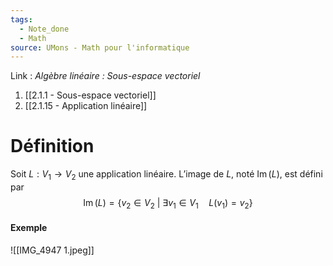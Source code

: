 ```yaml
---
tags:
  - Note_done
  - Math
source: UMons - Math pour l'informatique
---
```


Link :
_Algèbre linéaire : Sous-espace vectoriel_
1. [[2.1.1 - Sous-espace vectoriel]]
2. [[2.1.15 - Application linéaire]]

# Définition
Soit $L : V_1 → V_2$ une application linéaire. 
L’image de $L$, noté $\operatorname{Im}(L)$, est défini par $$\operatorname{Im}(L) = \{v_2 ∈ V_2\ |\ ∃v_1 ∈ V_1\quad L(v_1) = v_2\}$$
#### Exemple
![[IMG_4947 1.jpeg]]